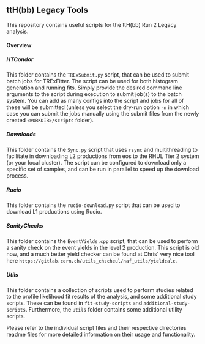 ## ttH(bb) Legacy Tools

This repository contains useful scripts for the ttH(bb) Run 2 Legacy analysis.

#### Overview

##### HTCondor
This folder contains the `TRExSubmit.py` script, that can be used to submit batch jobs for TRExFitter. The script can be used for both
histogram generation and running fits. Simply provide the desired command line arguments to the script during execution
to submit job(s) to the batch system. You can add as many configs into the script and jobs for all of these will be
submitted (unless you select the dry-run option `-n` in which case you can submit the jobs manually using the submit
files from the newly created `<WORKDIR>/scripts` folder).

##### Downloads
This folder contains the `Sync.py` script that uses `rsync` and multithreading to facilitate in downloading L2 productions from eos
to the RHUL Tier 2 system (or your local cluster). The script can be configured to download only a specific set of samples, and can be run in
parallel to speed up the download process.

##### Rucio
This folder contains the `rucio-download.py` script that can be used to download L1 productions using Rucio.

##### SanityChecks
This folder contains the `EventYields.cpp` script, that can be used to perform a sanity check on the event yields in the level 2 production. This script is old now, and a much better yield checker can be found at Chris' very nice tool here `https://gitlab.cern.ch/utils_chscheul/naf_utils/yieldcalc`.

##### Utils
This folder contains a collection of scripts used to perform studies related to the profile likelihood fit results of the analysis, and some additional study scripts. These can be found in `fit-study-scripts` and `additional-study-scripts`. Furthermore, the `utils` folder contains some additional utility scripts.

Please refer to the individual script files and their respective directories readme files for more detailed information on their usage and functionality.